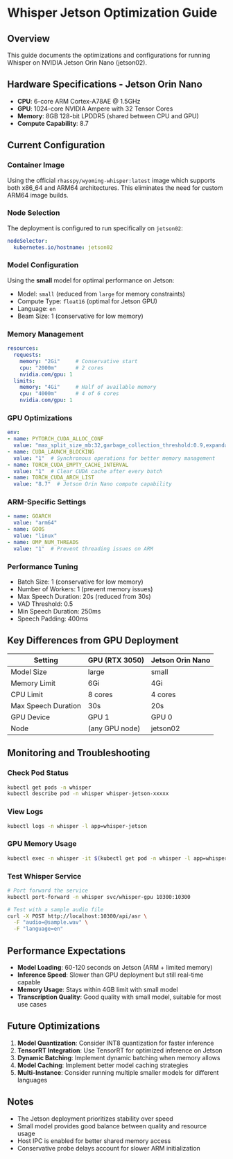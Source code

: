 # Whisper Jetson Optimization Guide

## Overview
This guide documents the optimizations and configurations for running Whisper on NVIDIA Jetson Orin Nano (jetson02).

## Hardware Specifications - Jetson Orin Nano
- **CPU**: 6-core ARM Cortex-A78AE @ 1.5GHz
- **GPU**: 1024-core NVIDIA Ampere with 32 Tensor Cores
- **Memory**: 8GB 128-bit LPDDR5 (shared between CPU and GPU)
- **Compute Capability**: 8.7

## Current Configuration

### Container Image
Using the official `rhasspy/wyoming-whisper:latest` image which supports both x86_64 and ARM64 architectures. This eliminates the need for custom ARM64 image builds.

### Node Selection
The deployment is configured to run specifically on `jetson02`:
```yaml
nodeSelector:
  kubernetes.io/hostname: jetson02
```

### Model Configuration
Using the **small** model for optimal performance on Jetson:
- Model: `small` (reduced from `large` for memory constraints)
- Compute Type: `float16` (optimal for Jetson GPU)
- Language: `en`
- Beam Size: 1 (conservative for low memory)

### Memory Management
```yaml
resources:
  requests:
    memory: "2Gi"     # Conservative start
    cpu: "2000m"      # 2 cores
    nvidia.com/gpu: 1
  limits:
    memory: "4Gi"     # Half of available memory
    cpu: "4000m"      # 4 of 6 cores
    nvidia.com/gpu: 1
```

### GPU Optimizations
```yaml
env:
- name: PYTORCH_CUDA_ALLOC_CONF
  value: "max_split_size_mb:32,garbage_collection_threshold:0.9,expandable_segments:False"
- name: CUDA_LAUNCH_BLOCKING
  value: "1"  # Synchronous operations for better memory management
- name: TORCH_CUDA_EMPTY_CACHE_INTERVAL
  value: "1"  # Clear CUDA cache after every batch
- name: TORCH_CUDA_ARCH_LIST
  value: "8.7"  # Jetson Orin Nano compute capability
```

### ARM-Specific Settings
```yaml
- name: GOARCH
  value: "arm64"
- name: GOOS
  value: "linux"
- name: OMP_NUM_THREADS
  value: "1"  # Prevent threading issues on ARM
```

### Performance Tuning
- Batch Size: 1 (conservative for low memory)
- Number of Workers: 1 (prevent memory issues)
- Max Speech Duration: 20s (reduced from 30s)
- VAD Threshold: 0.5
- Min Speech Duration: 250ms
- Speech Padding: 400ms

## Key Differences from GPU Deployment

| Setting | GPU (RTX 3050) | Jetson Orin Nano |
|---------|---------------|------------------|
| Model Size | large | small |
| Memory Limit | 6Gi | 4Gi |
| CPU Limit | 8 cores | 4 cores |
| Max Speech Duration | 30s | 20s |
| GPU Device | GPU 1 | GPU 0 |
| Node | (any GPU node) | jetson02 |

## Monitoring and Troubleshooting

### Check Pod Status
```bash
kubectl get pods -n whisper
kubectl describe pod -n whisper whisper-jetson-xxxxx
```

### View Logs
```bash
kubectl logs -n whisper -l app=whisper-jetson
```

### GPU Memory Usage
```bash
kubectl exec -n whisper -it $(kubectl get pod -n whisper -l app=whisper-jetson -o name) -- nvidia-smi
```

### Test Whisper Service
```bash
# Port forward the service
kubectl port-forward -n whisper svc/whisper-gpu 10300:10300

# Test with a sample audio file
curl -X POST http://localhost:10300/api/asr \
  -F "audio=@sample.wav" \
  -F "language=en"
```

## Performance Expectations

- **Model Loading**: 60-120 seconds on Jetson (ARM + limited memory)
- **Inference Speed**: Slower than GPU deployment but still real-time capable
- **Memory Usage**: Stays within 4GB limit with small model
- **Transcription Quality**: Good quality with small model, suitable for most use cases

## Future Optimizations

1. **Model Quantization**: Consider INT8 quantization for faster inference
2. **TensorRT Integration**: Use TensorRT for optimized inference on Jetson
3. **Dynamic Batching**: Implement dynamic batching when memory allows
4. **Model Caching**: Implement better model caching strategies
5. **Multi-Instance**: Consider running multiple smaller models for different languages

## Notes

- The Jetson deployment prioritizes stability over speed
- Small model provides good balance between quality and resource usage
- Host IPC is enabled for better shared memory access
- Conservative probe delays account for slower ARM initialization
